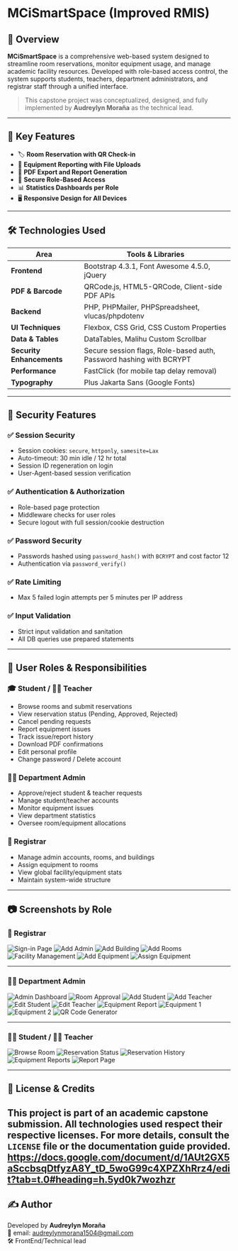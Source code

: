 # MCiSmartSpace (Improved RMIS)

## 📌 Overview

**MCiSmartSpace** is a comprehensive web-based system designed to streamline room reservations, monitor equipment usage, and manage academic facility resources. Developed with role-based access control, the system supports students, teachers, department administrators, and registrar staff through a unified interface.

> This capstone project was conceptualized, designed, and fully implemented by **Audreylyn Moraña** as the technical lead.

---

## 🚀 Key Features

- 🏷️ **Room Reservation with QR Check-in**
- 🔧 **Equipment Reporting with File Uploads**
- 🧾 **PDF Export and Report Generation**
- 🔐 **Secure Role-Based Access**
- 📊 **Statistics Dashboards per Role**
- 🖥️ **Responsive Design for All Devices**

---

## 🛠️ Technologies Used

| Area                      | Tools & Libraries                                                                 |
|---------------------------|------------------------------------------------------------------------------------|
| **Frontend**              | Bootstrap 4.3.1, Font Awesome 4.5.0, jQuery                                       |
| **PDF & Barcode**         | QRCode.js, HTML5-QRCode, Client-side PDF APIs                                     |
| **Backend**               | PHP, PHPMailer, PHPSpreadsheet, vlucas/phpdotenv                                  |
| **UI Techniques**         | Flexbox, CSS Grid, CSS Custom Properties                                           |
| **Data & Tables**         | DataTables, Malihu Custom Scrollbar                                               |
| **Security Enhancements** | Secure session flags, Role-based auth, Password hashing with BCRYPT               |
| **Performance**           | FastClick (for mobile tap delay removal)                                          |
| **Typography**            | Plus Jakarta Sans (Google Fonts)                                                  |

---

## 🔐 Security Features

### ✅ Session Security
- Session cookies: `secure`, `httponly`, `samesite=Lax`
- Auto-timeout: 30 min idle / 12 hr total
- Session ID regeneration on login
- User-Agent-based session verification

### ✅ Authentication & Authorization
- Role-based page protection
- Middleware checks for user roles
- Secure logout with full session/cookie destruction

### ✅ Password Security
- Passwords hashed using `password_hash()` with `BCRYPT` and cost factor 12
- Authentication via `password_verify()`

### ✅ Rate Limiting
- Max 5 failed login attempts per 5 minutes per IP address

### ✅ Input Validation
- Strict input validation and sanitation
- All DB queries use prepared statements

---

## 👤 User Roles & Responsibilities

### 🎓 Student / 🧑‍🏫 Teacher
- Browse rooms and submit reservations
- View reservation status (Pending, Approved, Rejected)
- Cancel pending requests
- Report equipment issues
- Track issue/report history
- Download PDF confirmations
- Edit personal profile
- Change password / Delete account

### 🧑‍💼 Department Admin
- Approve/reject student & teacher requests
- Manage student/teacher accounts
- Monitor equipment issues
- View department statistics
- Oversee room/equipment allocations

### 🏢 Registrar
- Manage admin accounts, rooms, and buildings
- Assign equipment to rooms
- View global facility/equipment stats
- Maintain system-wide structure

---

## 📷 Screenshots by Role

### 🏢 Registrar
![Sign-in Page](screenshots/sign-in.png)
![Add Admin](screenshots/registrar/reg_add_admin.png)
![Add Building](screenshots/registrar/reg_add_building.png)
![Add Rooms](screenshots/registrar/reg_add_rooms.png)
![Facility Management](screenshots/registrar/facility_management.png)
![Add Equipment](screenshots/registrar/reg_add_equipment.png)
![Assign Equipment](screenshots/registrar/assign_equipment.png)

---

### 🧑‍💼 Department Admin
![Admin Dashboard](screenshots/dept-admin/admin_dashboard.png)
![Room Approval](screenshots/dept-admin/room_approval.png)
![Add Student](screenshots/dept-admin/add_student.png)
![Add Teacher](screenshots/dept-admin/add_teacher.png)
![Edit Student](screenshots/dept-admin/edit_student.png)
![Edit Teacher](screenshots/dept-admin/edit_teacher.png)
![Equipment Report](screenshots/dept-admin/equipment_report.png)
![Equipment 1](screenshots/dept-admin/eq1.png)
![Equipment 2](screenshots/dept-admin/eq2.png)
![QR Code Generator](screenshots/dept-admin/qr_code_generator.png)

---

### 👩‍🎓 Student / 👨‍🏫 Teacher
![Browse Room](screenshots/student_teacher/browse_room.png)
![Reservation Status](screenshots/student_teacher/reservation_status.png)
![Reservation History](screenshots/student_teacher/reservation_history.png)
![Equipment Reports](screenshots/student_teacher/equipment_reports.png)
![Report Page](screenshots/student_teacher/report_page.png)

---

## 📄 License & Credits

This project is part of an academic capstone submission. All technologies used respect their respective licenses. For more details, consult the `LICENSE` file or the documentation guide provided.
https://docs.google.com/document/d/1AUt2GX5aSccbsqDtfyzA8Y_tD_5woG99c4XPZXhRrz4/edit?tab=t.0#heading=h.5yd0k7wozhzr
---

## ✍️ Author

Developed by **Audreylyn Moraña**  
📧 email: audreylynmorana1504@gmail.com  
🛠️ FrontEnd/Technical lead

